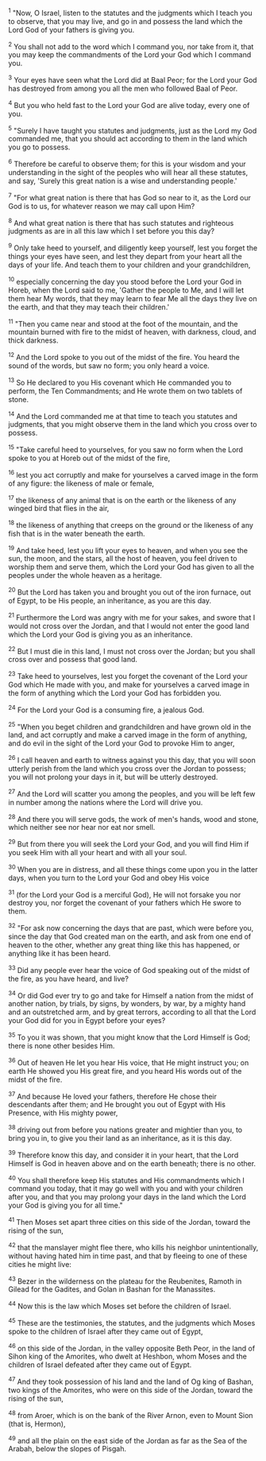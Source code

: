 <sup>1</sup> 
"Now, O Israel, listen to the statutes and the judgments which I teach you to observe, that you may live, and go in and possess the land which the Lord God of your fathers is giving you. 

<sup>2</sup> 
You shall not add to the word which I command you, nor take from it, that you may keep the commandments of the Lord your God which I command you. 

<sup>3</sup> 
Your eyes have seen what the Lord did at Baal Peor; for the Lord your God has destroyed from among you all the men who followed Baal of Peor. 

<sup>4</sup> 
But you who held fast to the Lord your God are alive today, every one of you. 

<sup>5</sup> 
"Surely I have taught you statutes and judgments, just as the Lord my God commanded me, that you should act according to them in the land which you go to possess. 

<sup>6</sup> 
Therefore be careful to observe them; for this is your wisdom and your understanding in the sight of the peoples who will hear all these statutes, and say, 'Surely this great nation is a wise and understanding people.' 

<sup>7</sup> 
"For what great nation is there that has God so near to it, as the Lord our God is to us, for whatever reason we may call upon Him? 

<sup>8</sup> 
And what great nation is there that has such statutes and righteous judgments as are in all this law which I set before you this day? 

<sup>9</sup> 
Only take heed to yourself, and diligently keep yourself, lest you forget the things your eyes have seen, and lest they depart from your heart all the days of your life. And teach them to your children and your grandchildren, 

<sup>10</sup> 
especially concerning the day you stood before the Lord your God in Horeb, when the Lord said to me, 'Gather the people to Me, and I will let them hear My words, that they may learn to fear Me all the days they live on the earth, and that they may teach their children.' 

<sup>11</sup> 
"Then you came near and stood at the foot of the mountain, and the mountain burned with fire to the midst of heaven, with darkness, cloud, and thick darkness. 

<sup>12</sup> 
And the Lord spoke to you out of the midst of the fire. You heard the sound of the words, but saw no form; you only heard a voice. 

<sup>13</sup> 
So He declared to you His covenant which He commanded you to perform, the Ten Commandments; and He wrote them on two tablets of stone. 

<sup>14</sup> 
And the Lord commanded me at that time to teach you statutes and judgments, that you might observe them in the land which you cross over to possess.

<sup>15</sup> 
"Take careful heed to yourselves, for you saw no form when the Lord spoke to you at Horeb out of the midst of the fire, 

<sup>16</sup> 
lest you act corruptly and make for yourselves a carved image in the form of any figure: the likeness of male or female, 

<sup>17</sup> 
the likeness of any animal that is on the earth or the likeness of any winged bird that flies in the air, 

<sup>18</sup> 
the likeness of anything that creeps on the ground or the likeness of any fish that is in the water beneath the earth. 

<sup>19</sup> 
And take heed, lest you lift your eyes to heaven, and when you see the sun, the moon, and the stars, all the host of heaven, you feel driven to worship them and serve them, which the Lord your God has given to all the peoples under the whole heaven as a heritage. 

<sup>20</sup> 
But the Lord has taken you and brought you out of the iron furnace, out of Egypt, to be His people, an inheritance, as you are this day. 

<sup>21</sup> 
Furthermore the Lord was angry with me for your sakes, and swore that I would not cross over the Jordan, and that I would not enter the good land which the Lord your God is giving you as an inheritance. 

<sup>22</sup> 
But I must die in this land, I must not cross over the Jordan; but you shall cross over and possess that good land. 

<sup>23</sup> 
Take heed to yourselves, lest you forget the covenant of the Lord your God which He made with you, and make for yourselves a carved image in the form of anything which the Lord your God has forbidden you. 

<sup>24</sup> 
For the Lord your God is a consuming fire, a jealous God. 

<sup>25</sup> 
"When you beget children and grandchildren and have grown old in the land, and act corruptly and make a carved image in the form of anything, and do evil in the sight of the Lord your God to provoke Him to anger, 

<sup>26</sup> 
I call heaven and earth to witness against you this day, that you will soon utterly perish from the land which you cross over the Jordan to possess; you will not prolong your days in it, but will be utterly destroyed. 

<sup>27</sup> 
And the Lord will scatter you among the peoples, and you will be left few in number among the nations where the Lord will drive you. 

<sup>28</sup> 
And there you will serve gods, the work of men's hands, wood and stone, which neither see nor hear nor eat nor smell. 

<sup>29</sup> 
But from there you will seek the Lord your God, and you will find Him if you seek Him with all your heart and with all your soul. 

<sup>30</sup> 
When you are in distress, and all these things come upon you in the latter days, when you turn to the Lord your God and obey His voice 

<sup>31</sup> 
(for the Lord your God is a merciful God), He will not forsake you nor destroy you, nor forget the covenant of your fathers which He swore to them. 

<sup>32</sup> 
"For ask now concerning the days that are past, which were before you, since the day that God created man on the earth, and ask from one end of heaven to the other, whether any great thing like this has happened, or anything like it has been heard. 

<sup>33</sup> 
Did any people ever hear the voice of God speaking out of the midst of the fire, as you have heard, and live? 

<sup>34</sup> 
Or did God ever try to go and take for Himself a nation from the midst of another nation, by trials, by signs, by wonders, by war, by a mighty hand and an outstretched arm, and by great terrors, according to all that the Lord your God did for you in Egypt before your eyes? 

<sup>35</sup> 
To you it was shown, that you might know that the Lord Himself is God; there is none other besides Him. 

<sup>36</sup> 
Out of heaven He let you hear His voice, that He might instruct you; on earth He showed you His great fire, and you heard His words out of the midst of the fire. 

<sup>37</sup> 
And because He loved your fathers, therefore He chose their descendants after them; and He brought you out of Egypt with His Presence, with His mighty power, 

<sup>38</sup> 
driving out from before you nations greater and mightier than you, to bring you in, to give you their land as an inheritance, as it is this day. 

<sup>39</sup> 
Therefore know this day, and consider it in your heart, that the Lord Himself is God in heaven above and on the earth beneath; there is no other. 

<sup>40</sup> 
You shall therefore keep His statutes and His commandments which I command you today, that it may go well with you and with your children after you, and that you may prolong your days in the land which the Lord your God is giving you for all time." 

<sup>41</sup> 
Then Moses set apart three cities on this side of the Jordan, toward the rising of the sun, 

<sup>42</sup> 
that the manslayer might flee there, who kills his neighbor unintentionally, without having hated him in time past, and that by fleeing to one of these cities he might live: 

<sup>43</sup> 
Bezer in the wilderness on the plateau for the Reubenites, Ramoth in Gilead for the Gadites, and Golan in Bashan for the Manassites.

<sup>44</sup> 
Now this is the law which Moses set before the children of Israel. 

<sup>45</sup> 
These are the testimonies, the statutes, and the judgments which Moses spoke to the children of Israel after they came out of Egypt, 

<sup>46</sup> 
on this side of the Jordan, in the valley opposite Beth Peor, in the land of Sihon king of the Amorites, who dwelt at Heshbon, whom Moses and the children of Israel defeated after they came out of Egypt. 

<sup>47</sup> 
And they took possession of his land and the land of Og king of Bashan, two kings of the Amorites, who were on this side of the Jordan, toward the rising of the sun, 

<sup>48</sup> 
from Aroer, which is on the bank of the River Arnon, even to Mount Sion (that is, Hermon), 

<sup>49</sup> 
and all the plain on the east side of the Jordan as far as the Sea of the Arabah, below the slopes of Pisgah.